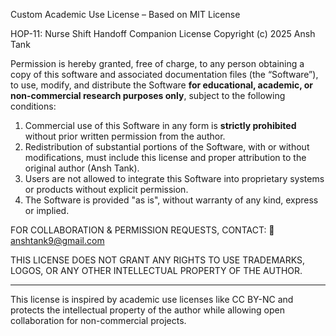 Custom Academic Use License – Based on MIT License

HOP-11: Nurse Shift Handoff Companion License
Copyright (c) 2025 Ansh Tank

Permission is hereby granted, free of charge, to any person obtaining a copy of this software and associated documentation files (the “Software”), to use, modify, and distribute the Software **for educational, academic, or non-commercial research purposes only**, subject to the following conditions:

1. Commercial use of this Software in any form is **strictly prohibited** without prior written permission from the author.
2. Redistribution of substantial portions of the Software, with or without modifications, must include this license and proper attribution to the original author (Ansh Tank).
3. Users are not allowed to integrate this Software into proprietary systems or products without explicit permission.
4. The Software is provided "as is", without warranty of any kind, express or implied.

FOR COLLABORATION & PERMISSION REQUESTS, CONTACT:
📧 anshtank9@gmail.com

THIS LICENSE DOES NOT GRANT ANY RIGHTS TO USE TRADEMARKS, LOGOS, OR ANY OTHER INTELLECTUAL PROPERTY OF THE AUTHOR.

---

This license is inspired by academic use licenses like CC BY-NC and protects the intellectual property of the author while allowing open collaboration for non-commercial projects.
